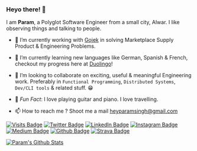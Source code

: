 ### Heyo there! 👋


I am **Param**, a Polyglot Software Engineer from a small city, Alwar. I like observing things and talking to people.

- 🔭 I’m currently working with [Gojek] in solving Marketplace Supply Product & Engineering Problems.
- 🌱 I’m currently learning new languages like German, Spanish & French, checkout my progress here at [Duolingo]!
- 👯 I’m looking to collaborate on exciting, useful & meaningful Engineering work. Preferably in `Functional Programming`, `Distributed Systems`, `Dev/CLI tools` & related stuff. 😁

- 🎵 *Fun Fact*: I love playing guitar and piano. I love travelling.

- 📫 How to reach me ? Shoot me a mail heyparamsingh@gmail.com

[![Visits Badge](https://badges.pufler.dev/visits/paramsingh96/paramsingh96)](paramsingh96.github.io)
[![Twitter Badge](https://img.shields.io/badge/Twitter-Profile-informational?style=flat&logo=twitter&logoColor=white&color=1CA2F1)](https://twitter.com/paramsingh96)
[![LinkedIn Badge](https://img.shields.io/badge/LinkedIn-Profile-informational?style=flat&logo=linkedin&logoColor=white&color=0D76A8)](https://www.linkedin.com/in/parampreet-singh-b13313a6/)
[![Instagram Badge](https://img.shields.io/badge/Instagram-Profile-informational?style=flat&logo=instagram&logoColor=white&color=8A3AB9)](https://instagram.com/paramsingh96)
[![Medium Badge](https://img.shields.io/badge/Medium-Profile-informational?style=flat&logo=medium&logoColor=white&color=00ab6c)](https://medium.com/@paramsingh96)
[![Github Badge](https://img.shields.io/badge/Github-Profile-informational?style=flat&logo=github&logoColor=white&color=333)](https://github.com/paramsingh96)
[![Strava Badge](https://img.shields.io/badge/Strava-Profile-informational?style=flat&logo=strava&logoColor=white&color=EA5E30)](https://www.strava.com/athletes/90606598)

[![Param's Github Stats](https://github-readme-stats.vercel.app/api?username=paramsingh96&show_icons=true&count_private=true)]()


[Gojek]: https://www.gojek.io/
[Duolingo]: https://duolingo.com/profile/paramsingh96
